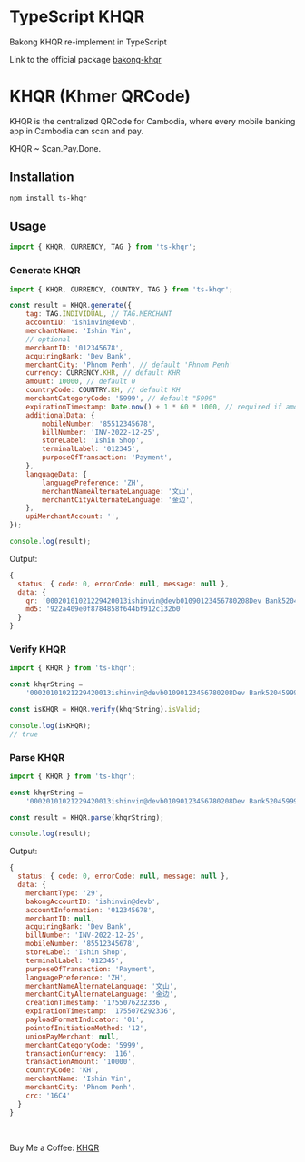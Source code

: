 # TypeScript KHQR

Bakong KHQR re-implement in TypeScript <br>

Link to the official package [bakong-khqr](https://www.npmjs.com/package/bakong-khqr)

# KHQR (Khmer QRCode)

KHQR is the centralized QRCode for Cambodia, where every mobile banking app in Cambodia can scan and pay. <br>

KHQR ~ Scan.Pay.Done.

## Installation

```sh
npm install ts-khqr
```

## Usage

```js
import { KHQR, CURRENCY, TAG } from 'ts-khqr';
```

### Generate KHQR

```js
import { KHQR, CURRENCY, COUNTRY, TAG } from 'ts-khqr';

const result = KHQR.generate({
    tag: TAG.INDIVIDUAL, // TAG.MERCHANT
    accountID: 'ishinvin@devb',
    merchantName: 'Ishin Vin',
    // optional
    merchantID: '012345678',
    acquiringBank: 'Dev Bank',
    merchantCity: 'Phnom Penh', // default 'Phnom Penh'
    currency: CURRENCY.KHR, // default KHR
    amount: 10000, // default 0
    countryCode: COUNTRY.KH, // default KH
    merchantCategoryCode: '5999', // default "5999"
    expirationTimestamp: Date.now() + 1 * 60 * 1000, // required if amount is not null or zero (eg. expired in 1 minutes)
    additionalData: {
        mobileNumber: '85512345678',
        billNumber: 'INV-2022-12-25',
        storeLabel: 'Ishin Shop',
        terminalLabel: '012345',
        purposeOfTransaction: 'Payment',
    },
    languageData: {
        languagePreference: 'ZH',
        merchantNameAlternateLanguage: '文山',
        merchantCityAlternateLanguage: '金边',
    },
    upiMerchantAccount: '',
});

console.log(result);
```

Output:

```js
{
  status: { code: 0, errorCode: null, message: null },
  data: {
    qr: '00020101021229420013ishinvin@devb01090123456780208Dev Bank5204599953031165405100005802KH5909Ishin Vin6010Phnom Penh62680114INV-2022-12-250211855123456780310Ishin Shop07060123450807Payment64180002ZH0102文山0202金边99340013175507623233601131755076292336630416C4',
    md5: '922a409e0f8784858f644bf912c132b0'
  }
}
```

### Verify KHQR

```js
import { KHQR } from 'ts-khqr';

const khqrString =
    '00020101021229420013ishinvin@devb01090123456780208Dev Bank5204599953031165405100005802KH5909Ishin Vin6010Phnom Penh62680114INV-2022-12-250211855123456780310Ishin Shop07060123450807Payment64180002ZH0102文山0202金边99340013175507623233601131755076292336630416C4';

const isKHQR = KHQR.verify(khqrString).isValid;

console.log(isKHQR);
// true
```

### Parse KHQR

```js
import { KHQR } from 'ts-khqr';

const khqrString =
    '00020101021229420013ishinvin@devb01090123456780208Dev Bank5204599953031165405100005802KH5909Ishin Vin6010Phnom Penh62680114INV-2022-12-250211855123456780310Ishin Shop07060123450807Payment64180002ZH0102文山0202金边99340013175507623233601131755076292336630416C4';

const result = KHQR.parse(khqrString);

console.log(result);
```

Output:

```js
{
  status: { code: 0, errorCode: null, message: null },
  data: {
    merchantType: '29',
    bakongAccountID: 'ishinvin@devb',
    accountInformation: '012345678',
    merchantID: null,
    acquiringBank: 'Dev Bank',
    billNumber: 'INV-2022-12-25',
    mobileNumber: '85512345678',
    storeLabel: 'Ishin Shop',
    terminalLabel: '012345',
    purposeOfTransaction: 'Payment',
    languagePreference: 'ZH',
    merchantNameAlternateLanguage: '文山',
    merchantCityAlternateLanguage: '金边',
    creationTimestamp: '1755076232336',
    expirationTimestamp: '1755076292336',
    payloadFormatIndicator: '01',
    pointofInitiationMethod: '12',
    unionPayMerchant: null,
    merchantCategoryCode: '5999',
    transactionCurrency: '116',
    transactionAmount: '10000',
    countryCode: 'KH',
    merchantName: 'Ishin Vin',
    merchantCity: 'Phnom Penh',
    crc: '16C4'
  }
}
```

<br>

Buy Me a Coffee: [KHQR](https://ishinvin.github.io/img/khqr.jpg)
